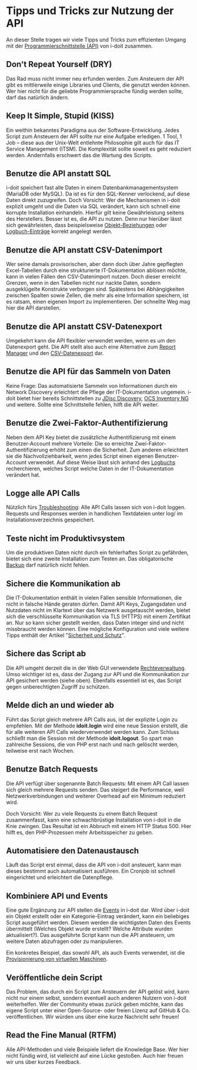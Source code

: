# Tipps und Tricks zur Nutzung der API

An dieser Stelle tragen wir viele Tipps und Tricks zum effizienten Umgang mit der [Programmierschnittstelle (API)](./index.md) von i-doit zusammen.

Don't Repeat Yourself (DRY)
---------------------------

Das Rad muss nicht immer neu erfunden werden. Zum Ansteuern der API gibt es mittlerweile einige Libraries und Clients, die genutzt werden können. Wer hier nicht für die geliebte Programmiersprache fündig werden sollte, darf das natürlich ändern.

Keep It Simple, Stupid (KISS)
-----------------------------

Ein weithin bekanntes Paradigma aus der Software-Entwicklung. Jedes Script zum Ansteuern der API sollte nur eine Aufgabe erledigen. 1 Tool, 1 Job – diese aus der Unix-Welt entlehnte Philosophie gilt auch für das IT Service Management (ITSM). Die Komplexität sollte soweit es geht reduziert werden. Andernfalls erschwert das die Wartung des Scripts.

Benutze die API anstatt SQL
---------------------------

i-doit speichert fast alle Daten in einem Datenbankmanagementsystem (MariaDB oder MySQL). Da ist es für den SQL-Kenner verlockend, auf diese Daten direkt zuzugreifen. Doch Vorsicht: Wer die Mechanismen in i-doit explizit umgeht und die Daten via SQL verändert, kann sich schnell eine korrupte Installation einhandeln. Hierfür gilt keine Gewährleistung seitens des Herstellers. Besser ist es, die API zu nutzen. Denn nur hierüber lässt sich gewährleisten, dass beispielsweise [Objekt-Beziehungen](../../grundlagen/objekt-beziehungen.md) oder [Logbuch-Einträge](../../grundlagen/logbuch.md) korrekt angelegt werden.

Benutze die API anstatt CSV-Datenimport
---------------------------------------

Wer seine damals provisorischen, aber dann doch über Jahre gepflegten Excel-Tabellen durch eine strukturierte IT-Dokumentation ablösen möchte, kann in vielen Fällen den CSV-Datenimport nutzen. Doch dieser erreicht Grenzen, wenn in den Tabellen nicht nur nackte Daten, sondern ausgeklügelte Konstrukte verborgen sind. Spätestens bei Abhängigkeiten zwischen Spalten sowie Zellen, die mehr als eine Information speichern, ist es ratsam, einen eigenen Import zu implementieren. Der schnellte Weg mag hier die API darstellen.

Benutze die API anstatt CSV-Datenexport
---------------------------------------

Umgekehrt kann die API flexibler verwendet werden, wenn es um den Datenexport geht. Die API stellt also auch eine Alternative zum [Report Manager](../../auswertungen/report-manager.md) und den [CSV-Datenexport](../../daten-konsolidieren/csv-datenexport.md) dar.

Benutze die API für das Sammeln von Daten
-----------------------------------------

Keine Frage: Das automatisierte Sammeln von Informationen durch ein Network Discovery erleichtert die Pflege der IT-Dokumentation ungemein. i-doit bietet hier bereits Schnittstellen zu [JDisc Discovery](../../daten-konsolidieren/jdisc-discovery.md), [OCS Inventory NG](../ocs-inventory-ng.md) und weitere. Sollte eine Schnittstelle fehlen, hilft die API weiter.

Benutze die Zwei-Faktor-Authentifizierung
-----------------------------------------

Neben dem API Key bietet die zusätzliche Authentifizierung mit einem Benutzer-Account mehrere Vorteile: Die so erreichte Zwei-Faktor-Authentifizierung erhöht zum einen die Sicherheit. Zum anderen erleichtert sie die Nachvollziehbarkeit, wenn jedes Script einen eigenen Benutzer-Account verwendet. Auf diese Weise lässt sich anhand des [Logbuchs](../../grundlagen/logbuch.md) recherchieren, welches Script welche Daten in der IT-Dokumentation verändert hat.

Logge alle API Calls
--------------------

Nützlich fürs [Troubleshooting](../../administration/troubleshooting/index.md): Alle API Calls lassen sich von i-doit loggen. Requests und Responses werden in handlichen Textdateien unter log/ im Installationsverzeichnis gespeichert.

Teste nicht im Produktivsystem
------------------------------

Um die produktiven Daten nicht durch ein fehlerhaftes Script zu gefährden, bietet sich eine zweite Installation zum Testen an. Das obligatorische [Backup](../../wartung-und-betrieb/daten-sichern-und-wiederherstellen/index.md) darf natürlich nicht fehlen.

Sichere die Kommunikation ab
----------------------------

Die IT-Dokumentation enthält in vielen Fällen sensible Informationen, die nicht in falsche Hände geraten dürfen. Damit API Keys, Zugangsdaten und Nutzdaten nicht im Klartext über das Netzwerk ausgetauscht werden, bietet sich die verschlüsselte Kommunikation via TLS (HTTPS) mit einem Zertifikat an. Nur so kann sicher gestellt werden, dass Daten integer sind und nicht missbraucht werden können. Eine mögliche Konfiguration und viele weitere Tipps enthält der Artikel "[Sicherheit und Schutz](../../wartung-und-betrieb/sicherheit-und-schutz.md)".

Sichere das Script ab
---------------------

Die API umgeht derzeit die in der Web GUI verwendete [Rechteverwaltung](../../effizientes-dokumentieren/rechteverwaltung/index.md). Umso wichtiger ist es, dass der Zugang zur API und die Kommunikation zur API gesichert werden (siehe oben). Ebenfalls essentiell ist es, das Script gegen unberechtigten Zugriff zu schützen.

Melde dich an und wieder ab
---------------------------

Führt das Script gleich mehrere API Calls aus, ist der explizite Login zu empfehlen. Mit der Methode **idoit.login** wird eine neue Session erstellt, die für alle weiteren API Calls wiederverwendet werden kann. Zum Schluss schließt man die Session mit der Methode **idoit.logout**. So spart man zahlreiche Sessions, die von PHP erst nach und nach gelöscht werden, teilweise erst nach Wochen.

Benutze Batch Requests
----------------------

Die API verfügt über sogenannte Batch Requests: Mit einem API Call lassen sich gleich mehrere Requests senden. Das steigert die Performance, weil Netzwerkverbindungen und weiterer Overhead auf ein Minimum reduziert wird.

Doch Vorsicht: Wer zu viele Requests zu einem Batch Request zusammenfasst, kann eine schwachbrüstige Installation von i-doit in die Knie zwingen. Das Resultat ist ein Abbruch mit einem HTTP Status 500. Hier hilft es, den PHP-Prozessen mehr Arbeitsspeicher zu geben.

Automatisiere den Datenaustausch
--------------------------------

Läuft das Script erst einmal, dass die API von i-doit ansteuert, kann man dieses bestimmt auch automatisiert ausführen. Ein Cronjob ist schnell eingerichtet und erleichtert die Datenpflege.

Kombiniere API und Events
-------------------------

Eine gute Ergänzung zur API stellen die [Events](../events.md) in i-doit dar. Wird über i-doit ein Objekt erstellt oder ein Kategorie-Eintrag verändert, kann ein beliebiges Script ausgeführt werden. Diesem werden die wichtigsten Daten des Events übermittelt (Welches Objekt wurde erstellt? Welche Attribute wurden aktualisiert?). Das ausgeführte Script kann nun die API ansteuern, um weitere Daten abzufragen oder zu manipulieren.

Ein konkretes Beispiel, das sowohl API, als auch Events verwendet, ist die [Provisionierung von virtuellen Maschinen](../../anwendungsfaelle/vm-provisionieren.md).

Veröffentliche dein Script
--------------------------

Das Problem, das durch ein Script zum Ansteuern der API gelöst wird, kann nicht nur einem selbst, sondern eventuell auch anderen Nutzern von i-doit weiterhelfen. Wer der Community etwas zurück geben möchte, kann das eigene Script unter einer Open-Source- oder freien Lizenz auf GitHub & Co. veröffentlichen. Wir würden uns über eine kurze Nachricht sehr freuen!

Read the Fine Manual (RTFM)
---------------------------

Alle API-Methoden und viele Beispiele liefert die Knowledge Base. Wer hier nicht fündig wird, ist vielleicht auf eine Lücke gestoßen. Auch hier freuen wir uns über kurzes Feedback.